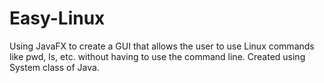 # Easy-Linux
 
Using JavaFX to create a GUI that allows the user to use Linux commands like pwd, ls, etc. without having to use the command line.
Created using System class of Java.

